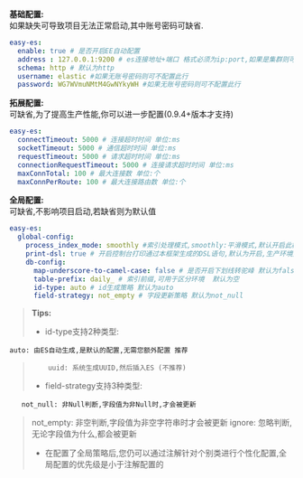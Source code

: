 **基础配置:**<br />如果缺失可导致项目无法正常启动,其中账号密码可缺省.
```yaml
easy-es:
  enable: true # 是否开启EE自动配置
  address : 127.0.0.1:9200 # es连接地址+端口 格式必须为ip:port,如果是集群则可用逗号隔开
  schema: http # 默认为http
  username: elastic #如果无账号密码则可不配置此行
  password: WG7WVmuNMtM4GwNYkyWH #如果无账号密码则可不配置此行
```
**拓展配置:**<br />可缺省,为了提高生产性能,你可以进一步配置(0.9.4+版本才支持)
```yaml
easy-es:
  connectTimeout: 5000 # 连接超时时间 单位:ms
  socketTimeout: 5000 # 通信超时时间 单位:ms
  requestTimeout: 5000 # 请求超时时间 单位:ms
  connectionRequestTimeout: 5000 # 连接请求超时时间 单位:ms
  maxConnTotal: 100 # 最大连接数 单位:个
  maxConnPerRoute: 100 # 最大连接路由数 单位:个
```
**全局配置:**<br />可缺省,不影响项目启动,若缺省则为默认值
```yaml
easy-es:
  global-config:
    process_index_mode: smoothly #索引处理模式,smoothly:平滑模式,默认开启此模式, not_smoothly:非平滑模式, manual:手动模式
    print-dsl: true # 开启控制台打印通过本框架生成的DSL语句,默认为开启,生产环境建议关闭(0.9.7+版本支持)
    db-config:
      map-underscore-to-camel-case: false # 是否开启下划线转驼峰 默认为false(0.9.8+版本支持)
      table-prefix: daily_ # 索引前缀,可用于区分环境  默认为空
      id-type: auto # id生成策略 默认为auto
      field-strategy: not_empty # 字段更新策略 默认为not_null

```
> **Tips:**
> - id-type支持2种类型:
> 
   	auto: 由ES自动生成,是默认的配置,无需您额外配置 推荐
>         uuid: 系统生成UUID,然后插入ES (不推荐)
> - field-strategy支持3种类型:
> 
       not_null: 非Null判断,字段值为非Null时,才会被更新
> not_empty: 非空判断,字段值为非空字符串时才会被更新
> ignore: 忽略判断,无论字段值为什么,都会被更新
> - 在配置了全局策略后,您仍可以通过注解针对个别类进行个性化配置,全局配置的优先级是小于注解配置的

> 

